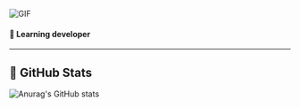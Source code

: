 ![GIF](https://media.giphy.com/media/E6jscXfv3AkWQ/giphy.gif)

#### 🐤 Learning developer

***

## 🧀 GitHub Stats

![Anurag's GitHub stats](https://github-readme-stats.vercel.app/api?username=BAEKYUJEONG&show_icons=true&theme=radical)

<!--
**BAEKYUJEONG/BAEKYUJEONG** is a ✨ _special_ ✨ repository because its `README.md` (this file) appears on your GitHub profile.

Here are some ideas to get you started:

- 🔭 I’m currently working on ...
- 🌱 I’m currently learning ...
- 👯 I’m looking to collaborate on ...
- 🤔 I’m looking for help with ...
- 💬 Ask me about ...
- 📫 How to reach me: ...
- 😄 Pronouns: ...
- ⚡ Fun fact: ...
-->
